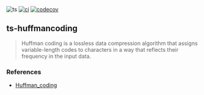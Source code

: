 ![ts](https://badgen.net/badge/Built%20With/TypeScript/blue)
[![ci](https://github.com/2bfe26/ts-huffmancoding/actions/workflows/ci.yaml/badge.svg?branch=master)](https://github.com/2bfe26/ts-huffmancoding/actions/workflows/ci.yaml)
[![codecov](https://codecov.io/gh/2bfe26/ts-huffmancoding/branch/master/graph/badge.svg?token=8GIMP3GCMS)](https://codecov.io/gh/2bfe26/ts-huffmancoding)

## ts-huffmancoding

> Huffman coding is a lossless data compression algorithm that assigns variable-length codes to characters in a way that reflects their frequency in the input data.

### References

- [Huffman_coding](https://en.wikipedia.org/wiki/Huffman_coding)
